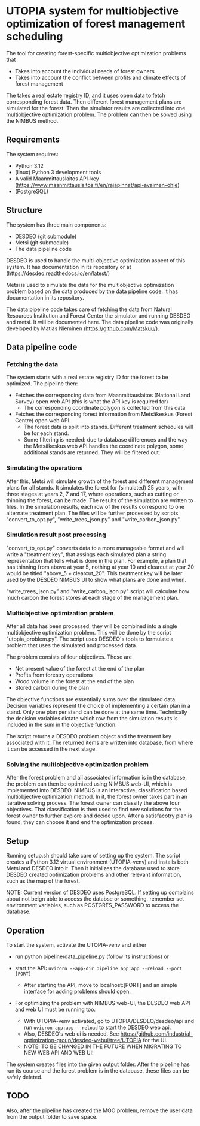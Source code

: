 # UTOPIA system for multiobjective optimization of forest management scheduling

The tool for creating forest-specific multiobjective optimization problems that
* Takes into account the individual needs of forest owners
* Takes into account the conflict between profits and climate effects of forest management

The takes a real estate registry ID, and it uses open data to fetch corresponding forest data. Then different forest management plans are simulated for the forest. Then the simulator results are collected into one multiobjective optimization problem. The problem can then be solved using the NIMBUS method.

## Requirements
The system requires:
* Python 3.12
* (linux) Python 3 development tools
* A valid Maanmittauslaitos API-key (https://www.maanmittauslaitos.fi/en/rajapinnat/api-avaimen-ohje)
* (PostgreSQL)

## Structure
The system has three main components:
* DESDEO (git submodule)
* Metsi (git submodule)
* The data pipeline code

DESDEO is used to handle the multi-objective optimization aspect of this system. It has documentation in its repository or at (https://desdeo.readthedocs.io/en/latest/)

Metsi is used to simulate the data for the multiobjective optimization problem based on the data produced by the data pipeline code. It has documentation in its repository.

The data pipeline code takes care of fetching the data from Natural Resources Institution and Forest Center the simulator and running DESDEO and metsi. It will be documented here. The data pipeline code was originally developed by Matias Nieminen (https://github.com/Matskuu/).

## Data pipeline code

### Fetching the data
The system starts with a real estate registry ID for the forest to be optimized. The pipeline then:
* Fetches the corresponding data from Maanmittauslaitos (National Land Survey) open web API (this is what the API key is required for)
    * The corresponding coordinate polygon is collected from this data
* Fetches the corresponding forest information from Metsäkeskus (Forest Centre) open web API.
    * The forest data is split into stands. Different treatment schedules will be for each stand.
    * Some filtering is needed: due to database differences and the way the Metsäkeskus web API handles the coordinate polygon, some additional stands are returned. They will be filtered out.

### Simulating the operations
After this, Metsi will simulate growth of the forest and different management plans for all stands. It simulates the forest for (simulated) 25 years, with three stages at years 2, 7 and 17, where operations, such as cutting or thinning the forest, can be made. The results of the simulation are written to files. In the simulation results, each row of the results correspond to one alternate treatment plan. The files will be further processed by scripts "convert_to_opt.py", "write_trees_json.py" and "write_carbon_json.py". 

### Simulation result post processing
"convert_to_opt.py" converts data to a more manageable format and will write a "treatment key", that assings each simulated plan a string representation that tells what is done in the plan. For example, a plan that has thinning from above at year 5, nothing at year 10 and clearcut at year 20 would be titled "above_5 + clearcut_20". This treatment key will be later used by the DESDEO NIMBUS UI to show what plans are done and when.

"write_trees_json.py" and "write_carbon_json.py" script will calculate how much carbon the forest stores at each stage of the management plan.

### Multiobjective optimization problem
After all data has been processed, they will be combined into a single multiobjective optimization problem. This will be done by the script "utopia_problem.py". The script uses DESDEO's tools to formulate a problem that uses the simulated and processed data. 

The problem consists of four objectives. Those are
* Net present value of the forest at the end of the plan
* Profits from forestry operations
* Wood volume in the forest at the end of the plan
* Stored carbon during the plan

The objective functions are essentially sums over the simulated data. Decision variables represent the choice of implementing a certain plan in a stand. Only one plan per stand can be done at the same time. Technically the decision variables dictate which row from the simulation results is included in the sum in the objective function.

The script returns a DESDEO problem object and the treatment key associated with it. The returned items are written into database, from where it can be accessed in the next stage.

### Solving the multiobjective optimization problem

After the forest problem and all associated information is in the database, the problem can then be optimized using NIMBUS web-UI, which is implemented into DESDEO. NIMBUS is an interactive, classification based multiobjective optimization method. In it, the forest owner takes part in an iterative solving process. The forest owner can classify the above four objectives. That classification is then used to find new solutions for the forest owner to further explore and decide upon. After a satisfacotry plan is found, they can choose it and end the optimization process.

## Setup
Running setup.sh should take care of setting up the system. The script creates a Python 3.12 virtual environment (UTOPIA-venv) and installs both Metsi and DESDEO into it. Then it initializes the database used to store DESDEO created optimization problems and other relevant information, such as the map of the forest.

NOTE: Current version of DESDEO uses PostgreSQL. If setting up complains about not beign able to access the databse or something, remember set environment variables, such as POSTGRES_PASSWORD to access the database.

## Operation
To start the system, activate the UTOPIA-venv and either 
* run python pipeline/data_pipeline.py (follow its instructions) or 
* start the API: ```uvicorn --app-dir pipeline app:app --reload --port [PORT]```
    * After starting the API, move to localhost:[PORT] and an simple interface for adding problems should open.

* For optimizing the problem with NIMBUS web-UI, the DESDEO web API and web UI must be running too.
    * With UTOPIA-venv activated, go to UTOPIA/DESDEO/desdeo/api and run ```uvicron app:app --reload``` to start the DESDEO web api.
    * Also, DESDEO's web ui is needed. See https://github.com/industrial-optimization-group/desdeo-webui/tree/UTOPIA for the UI.
    * NOTE: TO BE CHANGED IN THE FUTURE WHEN MIGRATING TO NEW WEB API AND WEB UI!

The system creates files into the given output folder. After the pipeline has run its course and the forest problem is in the database, these files can be safely deleted.

## TODO
Also, after the pipeline has created the MOO problem, remove the user data from the output folder to save space.

